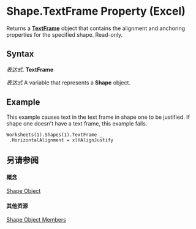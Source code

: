 
# Shape.TextFrame Property (Excel)

Returns a  **[TextFrame](4a6d2201-84b8-d83a-cc13-703da047815e.md)** object that contains the alignment and anchoring properties for the specified shape. Read-only.


## Syntax

 _表达式_. **TextFrame**

 _表达式_ A variable that represents a **Shape** object.


## Example

This example causes text in the text frame in shape one to be justified. If shape one doesn't have a text frame, this example fails.


```
Worksheets(1).Shapes(1).TextFrame _ 
 .HorizontalAlignment = xlHAlignJustify
```


## 另请参阅


#### 概念


[Shape Object](8f01fcd1-b7d9-5216-2de5-40fb6648a403.md)
#### 其他资源


[Shape Object Members](http://msdn.microsoft.com/library/0fed7136-4228-6c32-507d-3bd36aa56d9a%28Office.15%29.aspx)